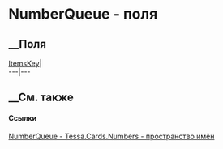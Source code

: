 # NumberQueue - поля
##  __Поля
[ItemsKey](F_Tessa_Cards_Numbers_NumberQueue_ItemsKey.htm)|  
---|---  
## __См. также
#### Ссылки
[NumberQueue - ](T_Tessa_Cards_Numbers_NumberQueue.htm)
[Tessa.Cards.Numbers - пространство имён](N_Tessa_Cards_Numbers.htm)
